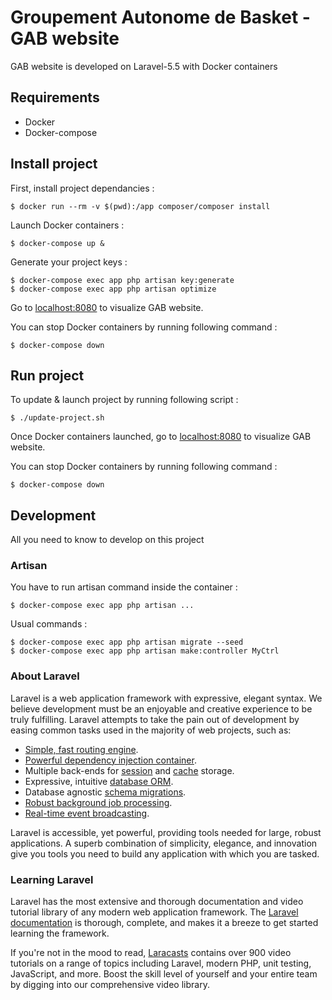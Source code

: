 # Groupement Autonome de Basket - GAB website

GAB website is developed on Laravel-5.5 with Docker containers

## Requirements

- Docker
- Docker-compose

## Install project

First, install project dependancies :

`$ docker run --rm -v $(pwd):/app composer/composer install`

Launch Docker containers :

`$ docker-compose up &`

Generate your project keys :

```
$ docker-compose exec app php artisan key:generate
$ docker-compose exec app php artisan optimize
```

Go to [localhost:8080](http://localhost:8080) to visualize GAB website.

You can stop Docker containers by running following command :

`$ docker-compose down`

## Run project

To update & launch project by running following script :

`$ ./update-project.sh`

Once Docker containers launched, go to [localhost:8080](http://localhost:8080) to visualize GAB website.

You can stop Docker containers by running following command :

`$ docker-compose down`

## Development

All you need to know to develop on this project

### Artisan

You have to run artisan command inside the container :

`$ docker-compose exec app php artisan ...`

Usual commands :

```
$ docker-compose exec app php artisan migrate --seed
$ docker-compose exec app php artisan make:controller MyCtrl
```

### About Laravel

Laravel is a web application framework with expressive, elegant syntax. We believe development must be an enjoyable and creative experience to be truly fulfilling. Laravel attempts to take the pain out of development by easing common tasks used in the majority of web projects, such as:

- [Simple, fast routing engine](https://laravel.com/docs/routing).
- [Powerful dependency injection container](https://laravel.com/docs/container).
- Multiple back-ends for [session](https://laravel.com/docs/session) and [cache](https://laravel.com/docs/cache) storage.
- Expressive, intuitive [database ORM](https://laravel.com/docs/eloquent).
- Database agnostic [schema migrations](https://laravel.com/docs/migrations).
- [Robust background job processing](https://laravel.com/docs/queues).
- [Real-time event broadcasting](https://laravel.com/docs/broadcasting).

Laravel is accessible, yet powerful, providing tools needed for large, robust applications. A superb combination of simplicity, elegance, and innovation give you tools you need to build any application with which you are tasked.

### Learning Laravel

Laravel has the most extensive and thorough documentation and video tutorial library of any modern web application framework. The [Laravel documentation](https://laravel.com/docs) is thorough, complete, and makes it a breeze to get started learning the framework.

If you're not in the mood to read, [Laracasts](https://laracasts.com) contains over 900 video tutorials on a range of topics including Laravel, modern PHP, unit testing, JavaScript, and more. Boost the skill level of yourself and your entire team by digging into our comprehensive video library.
